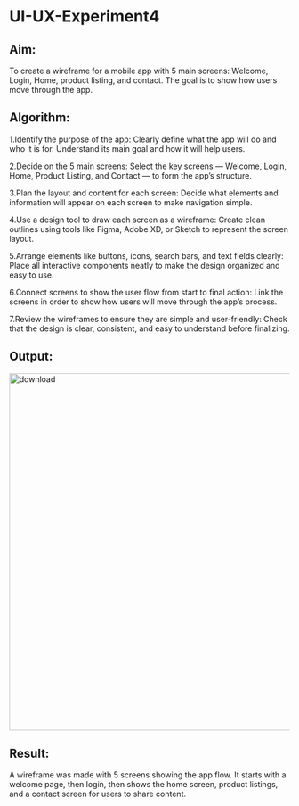 # UI-UX-Experiment4

## Aim:
To create a wireframe for a mobile app with 5 main screens: Welcome, Login, Home, product listing, and contact. The goal is to show how users move through the app.


## Algorithm:
1.Identify the purpose of the app:
Clearly define what the app will do and who it is for. Understand its main goal and how it will help users.

2.Decide on the 5 main screens:
Select the key screens — Welcome, Login, Home, Product Listing, and Contact — to form the app’s structure.

3.Plan the layout and content for each screen:
Decide what elements and information will appear on each screen to make navigation simple.

4.Use a design tool to draw each screen as a wireframe:
Create clean outlines using tools like Figma, Adobe XD, or Sketch to represent the screen layout.

5.Arrange elements like buttons, icons, search bars, and text fields clearly:
Place all interactive components neatly to make the design organized and easy to use.

6.Connect screens to show the user flow from start to final action:
Link the screens in order to show how users will move through the app’s process.

7.Review the wireframes to ensure they are simple and user-friendly:
Check that the design is clear, consistent, and easy to understand before finalizing.

## Output:
<img width="1632" height="640" alt="download" src="https://github.com/user-attachments/assets/fc3766fd-26e7-4136-9b7f-7618a7d1f273" />

## Result:
A wireframe was made with 5 screens showing the app flow. It starts with a welcome page, then login, then shows the home screen, product listings, and a contact screen for users to share content.

